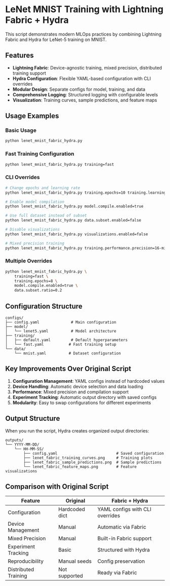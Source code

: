 # LeNet MNIST Training with Lightning Fabric + Hydra

This script demonstrates modern MLOps practices by combining Lightning Fabric and Hydra for LeNet-5 training on MNIST.

## Features

- **Lightning Fabric**: Device-agnostic training, mixed precision, distributed training support
- **Hydra Configuration**: Flexible YAML-based configuration with CLI overrides
- **Modular Design**: Separate configs for model, training, and data
- **Comprehensive Logging**: Structured logging with configurable levels
- **Visualization**: Training curves, sample predictions, and feature maps

## Usage Examples

### Basic Usage
```bash
python lenet_mnist_fabric_hydra.py
```

### Fast Training Configuration
```bash
python lenet_mnist_fabric_hydra.py training=fast
```

### CLI Overrides
```bash
# Change epochs and learning rate
python lenet_mnist_fabric_hydra.py training.epochs=10 training.learning_rate=0.001

# Enable model compilation
python lenet_mnist_fabric_hydra.py model.compile.enabled=true

# Use full dataset instead of subset
python lenet_mnist_fabric_hydra.py data.subset.enabled=false

# Disable visualizations
python lenet_mnist_fabric_hydra.py visualizations.enabled=false

# Mixed precision training
python lenet_mnist_fabric_hydra.py training.performance.precision=16-mixed
```

### Multiple Overrides
```bash
python lenet_mnist_fabric_hydra.py \
    training=fast \
    training.epochs=8 \
    model.compile.enabled=true \
    data.subset.ratio=0.2
```

## Configuration Structure

```
configs/
├── config.yaml              # Main configuration
├── model/
│   └── lenet5.yaml          # Model architecture
├── training/
│   ├── default.yaml         # Default hyperparameters
│   └── fast.yaml           # Fast training setup
└── data/
    └── mnist.yaml          # Dataset configuration
```

## Key Improvements Over Original Script

1. **Configuration Management**: YAML configs instead of hardcoded values
2. **Device Handling**: Automatic device selection and data loading
3. **Performance**: Mixed precision and compilation support
4. **Experiment Tracking**: Automatic output directory with saved configs
5. **Modularity**: Easy to swap configurations for different experiments

## Output Structure

When you run the script, Hydra creates organized output directories:
```
outputs/
└── YYYY-MM-DD/
    └── HH-MM-SS/
        ├── config.yaml                          # Saved configuration
        ├── lenet_fabric_training_curves.png     # Training plots
        ├── lenet_fabric_sample_predictions.png  # Sample predictions
        └── lenet_fabric_feature_maps.png        # Feature visualizations
```

## Comparison with Original Script

| Feature | Original | Fabric + Hydra |
|---------|----------|----------------|
| Configuration | Hardcoded dict | YAML configs with CLI overrides |
| Device Management | Manual | Automatic via Fabric |
| Mixed Precision | Manual | Built-in Fabric support |
| Experiment Tracking | Basic | Structured with Hydra |
| Reproducibility | Manual seeds | Config preservation |
| Distributed Training | Not supported | Ready via Fabric |
